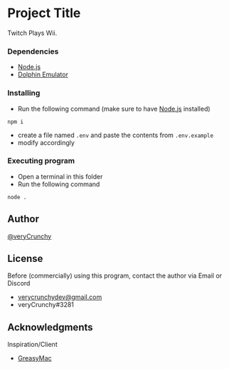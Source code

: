 # Project Title

Twitch Plays Wii.

### Dependencies

- [Node.js](https://nodejs.org/)
- [Dolphin Emulator](https://dolphin-emu.org)

### Installing

- Run the following command (make sure to have [Node.js](https://nodejs.org/) installed)

```
npm i
```

- create a file named `.env` and paste the contents from `.env.example`
- modify accordingly

### Executing program

- Open a terminal in this folder
- Run the following command

```
node .
```

## Author

[@veryCrunchy](https://github.com/veryCrunchy)

## License

Before (commercially) using this program, contact the author via Email or Discord

- verycrunchydev@gmail.com
- veryCrunchy#3281

## Acknowledgments

Inspiration/Client

- [GreasyMac](https://greasygang.co)
